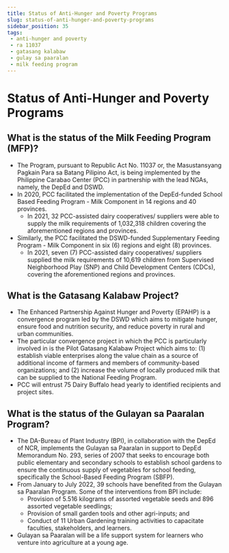 ```yaml
---
title: Status of Anti-Hunger and Poverty Programs
slug: status-of-anti-hunger-and-poverty-programs
sidebar_position: 35
tags:
 - anti-hunger and poverty
 - ra 11037
 - gatasang kalabaw
 - gulay sa paaralan
 - milk feeding program
---
```


# Status of Anti-Hunger and Poverty Programs 

## What is the status of the Milk Feeding Program (MFP)?

- The Program, pursuant to Republic Act No. 11037 or, the Masustansyang Pagkain Para sa Batang Pilipino Act, is being implemented by the Philippine Carabao Center (PCC) in partnership with the lead NGAs, namely, the DepEd and DSWD. 
- In 2020, PCC facilitated the implementation of the DepEd-funded School Based Feeding Program - Milk Component in 14 regions and 40 provinces.
  - In 2021, 32 PCC-assisted dairy cooperatives/ suppliers were able to supply the milk requirements of 1,032,318 children covering the aforementioned regions and provinces.
- Similarly, the PCC facilitated the DSWD-funded Supplementary Feeding Program - Milk Component in six (6) regions and eight (8) provinces.
  - In 2021, seven (7) PCC-assisted dairy cooperatives/ suppliers supplied the milk requirements of 10,619 children from Supervised Neighborhood Play (SNP) and Child Development Centers (CDCs), covering the aforementioned regions and provinces.

## What is the Gatasang Kalabaw Project?

- The Enhanced Partnership Against Hunger and Poverty (EPAHP) is a convergence program led by the DSWD which aims to mitigate hunger, ensure food and nutrition security, and reduce poverty in rural and urban communities. 
- The particular convergence project in which the PCC is particularly involved in is the Pilot Gatasang Kalabaw Project which aims to: (1) establish viable enterprises along the value chain as a source of additional income of farmers and members of community-based organizations; and (2) increase the volume of locally produced milk that can be supplied to the National Feeding Program. 
- PCC will entrust 75 Dairy Buffalo head yearly to identified recipients and project sites.

## What is the status of the Gulayan sa Paaralan Program?

- The DA-Bureau of Plant Industry (BPI), in collaboration with the DepEd of NCR, implements the Gulayan sa Paaralan in support to DepEd Memorandum No. 293, series of 2007 that seeks to encourage both public elementary and secondary schools to establish school gardens to ensure the continuous supply of vegetables for school feeding, specifically the School-Based Feeding Program (SBFP).
- From January to July 2022, 39 schools have benefited from the Gulayan sa Paaralan Program. Some of the interventions from BPI include: 
  - Provision of 5.516 kilograms of assorted vegetable seeds and 896 assorted vegetable seedlings; 
  - Provision of small garden tools and other agri-inputs; and
  - Conduct of 11 Urban Gardening training activities to capacitate faculties, stakeholders, and learners. 
- Gulayan sa Paaralan will be a life support system for learners who venture into agriculture at a young age.
